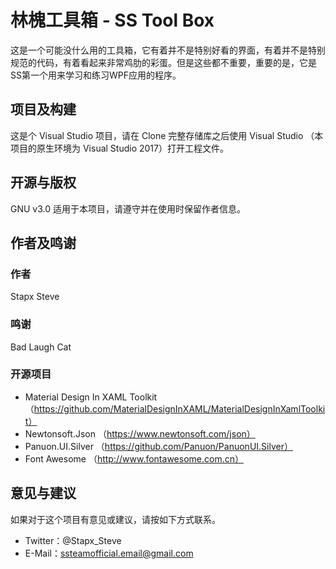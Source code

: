 # 林槐工具箱 - SS Tool Box
这是一个可能没什么用的工具箱，它有着并不是特别好看的界面，有着并不是特别规范的代码，有着看起来非常鸡肋的彩蛋。但是这些都不重要，重要的是，它是SS第一个用来学习和练习WPF应用的程序。

## 项目及构建
这是个 Visual Studio 项目，请在 Clone 完整存储库之后使用 Visual Studio （本项目的原生环境为 Visual Studio 2017）打开工程文件。

## 开源与版权
GNU v3.0 适用于本项目，请遵守并在使用时保留作者信息。

## 作者及鸣谢
### 作者
Stapx Steve
### 鸣谢
Bad Laugh Cat
### 开源项目
- Material Design In XAML Toolkit （https://github.com/MaterialDesignInXAML/MaterialDesignInXamlToolkit）
- Newtonsoft.Json （https://www.newtonsoft.com/json）
- Panuon.UI.Silver （https://github.com/Panuon/PanuonUI.Silver）
- Font Awesome （http://www.fontawesome.com.cn）

## 意见与建议
如果对于这个项目有意见或建议，请按如下方式联系。
- Twitter：@Stapx_Steve
- E-Mail：ssteamofficial.email@gmail.com
